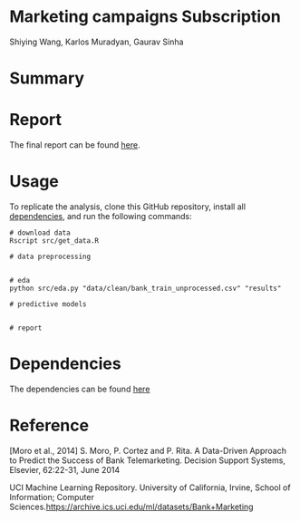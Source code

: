 # Marketing campaigns Subscription 
Shiying Wang,  Karlos Muradyan, Gaurav Sinha

# Summary 

# Report

The final report can be found [here]().

# Usage

To replicate the analysis, clone this GitHub repository, install all [dependencies](https://github.com/UBC-MDS/DMC_Portuguese_Group_402/blob/master/requirements.txt), and run the following commands:

```
# download data
Rscript src/get_data.R

# data preprocessing


# eda
python src/eda.py "data/clean/bank_train_unprocessed.csv" "results"

# predictive models


# report

```

# Dependencies

The dependencies can be found [here](https://github.com/UBC-MDS/DMC_Portuguese_Group_402/blob/master/requirements.txt)

# Reference

[Moro et al., 2014] S. Moro, P. Cortez and P. Rita. A Data-Driven Approach to Predict the Success of Bank Telemarketing. Decision Support Systems, Elsevier, 62:22-31, June 2014

UCI Machine Learning Repository. University of California, Irvine, School of Information; Computer Sciences.https://archive.ics.uci.edu/ml/datasets/Bank+Marketing

